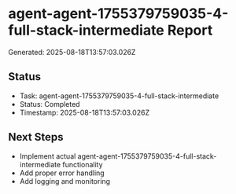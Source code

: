 # agent-agent-1755379759035-4-full-stack-intermediate Report

Generated: 2025-08-18T13:57:03.026Z

## Status
- Task: agent-agent-1755379759035-4-full-stack-intermediate
- Status: Completed
- Timestamp: 2025-08-18T13:57:03.026Z

## Next Steps
- Implement actual agent-agent-1755379759035-4-full-stack-intermediate functionality
- Add proper error handling
- Add logging and monitoring
